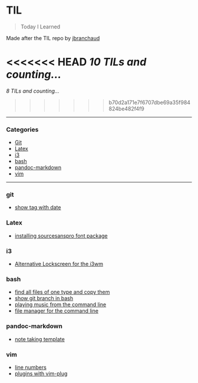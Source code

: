 # TIL

> Today I Learned

Made after the TIL repo by [jbranchaud](https://github.com/jbranchaud/til)

<<<<<<< HEAD
_10 TILs and counting..._
=======
_8 TILs and counting..._
>>>>>>> b70d2a171e7f6707dbe69a35f984824be482f4f9

---

### Categories

* [Git](#git)
* [Latex](#Latex)
* [i3](#i3)
* [bash](#bash)
* [pandoc-markdown](#pandoc-markdown)
* [vim](#vim)

---

### git

- [show tag with date](git/show_tag_with_date.md)

### Latex

- [installing sourcesanspro font package](latex/installing_sourcesanspro_font_package.md)

### i3

- [Alternative Lockscreen for the i3wm](i3/alternative_lockscreen_betterlockscreen.md)

### bash

- [find all files of one type and copy them](bash/find_all_file_of_type_and_copy.md)
- [show git branch in bash](bash/show_git_branch_in_bash.md)
- [playing music from the command line](bash/playing_music_from_command_line.md)
- [file manager for the command line](bash/file_manager_for_the_command_line.md)

### pandoc-markdown 

- [note taking template](pandoc-markdown/note_taking_template.md)

### vim 
- [line numbers](vim/line_numbers.md)
- [plugins with vim-plug](vim/plugins_with_vim-plug.md)
